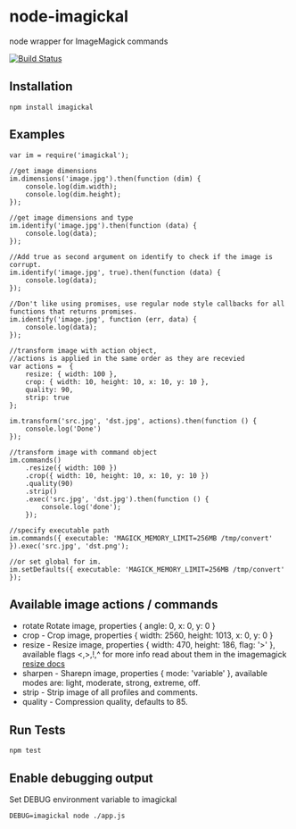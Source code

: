 # node-imagickal

node wrapper for ImageMagick commands

[![Build Status](https://secure.travis-ci.org/martinj/node-imagickal.png)](http://travis-ci.org/martinj/node-imagickal)

## Installation

	npm install imagickal

## Examples

	var im = require('imagickal');

	//get image dimensions
	im.dimensions('image.jpg').then(function (dim) {
		console.log(dim.width);
		console.log(dim.height);
	});

	//get image dimensions and type
	im.identify('image.jpg').then(function (data) {
		console.log(data);
	});

	//Add true as second argument on identify to check if the image is corrupt.
	im.identify('image.jpg', true).then(function (data) {
		console.log(data);
	});

	//Don't like using promises, use regular node style callbacks for all functions that returns promises.
	im.identify('image.jpg', function (err, data) {
		console.log(data);
	});

	//transform image with action object,
	//actions is applied in the same order as they are recevied
	var actions =  {
		resize: { width: 100 },
		crop: { width: 10, height: 10, x: 10, y: 10 },
		quality: 90,
		strip: true
	};

	im.transform('src.jpg', 'dst.jpg', actions).then(function () {
		console.log('Done')
	});

	//transform image with command object
	im.commands()
		.resize({ width: 100 })
		.crop({ width: 10, height: 10, x: 10, y: 10 })
		.quality(90)
		.strip()
		.exec('src.jpg', 'dst.jpg').then(function () {
			console.log('done');
		});

	//specify executable path
	im.commands({ executable: 'MAGICK_MEMORY_LIMIT=256MB /tmp/convert' }).exec('src.jpg', 'dst.png');

	//or set global for im.
	im.setDefaults({ executable: 'MAGICK_MEMORY_LIMIT=256MB /tmp/convert' });

## Available image actions / commands

- rotate Rotate image, properties { angle: 0, x: 0, y: 0 }
- crop - Crop image, properties { width: 2560, height: 1013, x: 0, y: 0 }
- resize - Resize image, properties { width: 470, height: 186, flag: '>' }, available flags <,>,!,^ for more info read about them in the imagemagick [resize docs](http://www.imagemagick.org/Usage/resize/#noaspect)
- sharpen - Sharepn image, properties { mode: 'variable' }, available modes are: light, moderate, strong, extreme, off.
- strip - Strip image of all profiles and comments.
- quality - Compression quality, defaults to 85.

## Run Tests

	npm test

## Enable debugging output

Set DEBUG environment variable to imagickal

	DEBUG=imagickal node ./app.js
